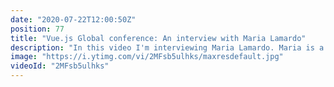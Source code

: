 ```yaml
---
date: "2020-07-22T12:00:50Z"
position: 77
title: "Vue.js Global conference: An interview with Maria Lamardo"
description: "In this video I'm interviewing Maria Lamardo. Maria is a web developer with a specialty in #accessibility and #Vuejs. We talk a little about her Vue.js Global conference talk which basically covers me asking her annoying questions about forms and accessibility. After covering the conference talk we dive into her unconventional path into tech and how she became so good at her job. I'm very impressed by Maria and our conversation goes quite deep. If you are someone who wants to potentially switch careers, watch this interview.\n\nThis video is made in collaboration with the Vue.js Global conference. \nMore details here: https://vuejs.amsterdam \n\nFollow Maria here:\nhttps://twitter.com/MariaLamardo\nhttps://twitter.com/world_vue\n\nFollow me here:\nWebsite: https://timbenniks.nl/\nTwitter: https://twitter.com/timbenniks\nGithub: https://github.com/timbenniks\n\n#interview"
image: "https://i.ytimg.com/vi/2MFsb5ulhks/maxresdefault.jpg"
videoId: "2MFsb5ulhks"
---
```


